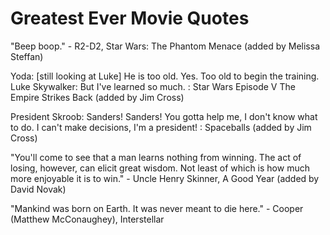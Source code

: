 # Greatest Ever Movie Quotes

"Beep boop." - R2-D2, Star Wars: The Phantom Menace (added by Melissa Steffan)

Yoda: [still looking at Luke] He is too old. Yes. Too old to begin the training.
Luke Skywalker: But I've learned so much. : Star Wars Episode V The Empire Strikes Back (added by Jim Cross)

President Skroob: Sanders! Sanders! You gotta help me, I don't know what to do. I can't make decisions, I'm a president! : Spaceballs (added by Jim Cross)

"You'll come to see that a man learns nothing from winning. The act of losing, however, can elicit great 
wisdom. Not least of which is how much more enjoyable it is to win." - Uncle Henry Skinner, A Good Year (added by David Novak)

"Mankind was born on Earth. It was never meant to die here." - Cooper (Matthew McConaughey), Interstellar
